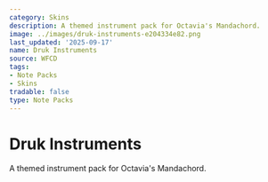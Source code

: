 ```yaml
---
category: Skins
description: A themed instrument pack for Octavia's Mandachord.
image: ../images/druk-instruments-e204334e82.png
last_updated: '2025-09-17'
name: Druk Instruments
source: WFCD
tags:
- Note Packs
- Skins
tradable: false
type: Note Packs
---
```


# Druk Instruments

A themed instrument pack for Octavia's Mandachord.

